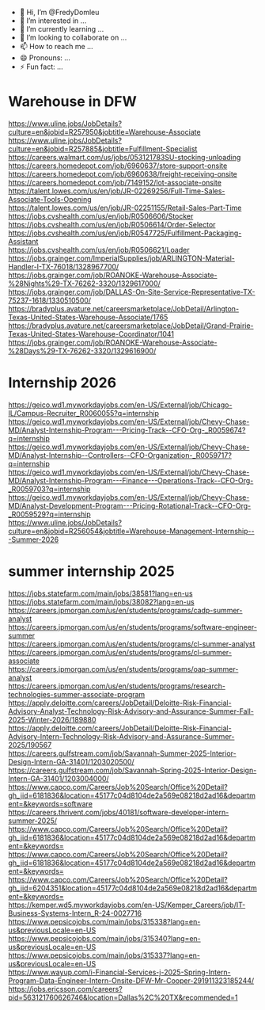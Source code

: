 - 👋 Hi, I’m @FredyDomleu
- 👀 I’m interested in ...
- 🌱 I’m currently learning ...
- 💞️ I’m looking to collaborate on ...
- 📫 How to reach me ...
- 😄 Pronouns: ...
- ⚡ Fun fact: ...

<!---
FredyDomleu/FredyDomleu is a ✨ special ✨ repository because its `README.md` (this file) appears on your GitHub profile.
You can click the Preview link to take a look at your changes.
--->
# Warehouse in DFW

https://www.uline.jobs/JobDetails?culture=en&jobid=R257950&jobtitle=Warehouse-Associate          
https://www.uline.jobs/JobDetails?culture=en&jobid=R257885&jobtitle=Fulfillment-Specialist              
https://careers.walmart.com/us/jobs/053121783SU-stocking-unloading                       
https://careers.homedepot.com/job/6960637/store-support-onsite               
https://careers.homedepot.com/job/6960638/freight-receiving-onsite        
https://careers.homedepot.com/job/7149152/lot-associate-onsite           
https://talent.lowes.com/us/en/job/JR-02269256/Full-Time-Sales-Associate-Tools-Opening          
https://talent.lowes.com/us/en/job/JR-02251155/Retail-Sales-Part-Time         
https://jobs.cvshealth.com/us/en/job/R0506606/Stocker                             
https://jobs.cvshealth.com/us/en/job/R0506614/Order-Selector                           
https://jobs.cvshealth.com/us/en/job/R0547725/Fulfillment-Packaging-Assistant              
https://jobs.cvshealth.com/us/en/job/R0506621/Loader               
https://jobs.grainger.com/ImperialSupplies/job/ARLINGTON-Material-Handler-I-TX-76018/1328967700/                        
https://jobs.grainger.com/job/ROANOKE-Warehouse-Associate-%28Nights%29-TX-76262-3320/1329617000/                                             
https://jobs.grainger.com/job/DALLAS-On-Site-Service-Representative-TX-75237-1618/1330510500/                          
https://bradyplus.avature.net/careersmarketplace/JobDetail/Arlington-Texas-United-States-Warehouse-Associate/1765                             
https://bradyplus.avature.net/careersmarketplace/JobDetail/Grand-Prairie-Texas-United-States-Warehouse-Coordinator/1041              
https://jobs.grainger.com/job/ROANOKE-Warehouse-Associate-%28Days%29-TX-76262-3320/1329616900/



# Internship 2026

https://geico.wd1.myworkdayjobs.com/en-US/External/job/Chicago-IL/Campus-Recruiter_R0060055?q=internship
https://geico.wd1.myworkdayjobs.com/en-US/External/job/Chevy-Chase-MD/Analyst-Internship-Program---Pricing-Track--CFO-Org-_R0059674?q=internship     
https://geico.wd1.myworkdayjobs.com/en-US/External/job/Chevy-Chase-MD/Analyst-Internship--Controllers--CFO-Organization-_R0059717?q=internship     
https://geico.wd1.myworkdayjobs.com/en-US/External/job/Chevy-Chase-MD/Analyst-Internship-Program---Finance---Operations-Track--CFO-Org-_R0059703?q=internship    
https://geico.wd1.myworkdayjobs.com/en-US/External/job/Chevy-Chase-MD/Analyst-Development-Program---Pricing-Rotational-Track--CFO-Org-_R0059529?q=internship         
https://www.uline.jobs/JobDetails?culture=en&jobid=R256054&jobtitle=Warehouse-Management-Internship---Summer-2026          


# summer internship 2025

https://jobs.statefarm.com/main/jobs/38581?lang=en-us       
https://jobs.statefarm.com/main/jobs/38082?lang=en-us   
https://careers.jpmorgan.com/us/en/students/programs/cadp-summer-analyst       
https://careers.jpmorgan.com/us/en/students/programs/software-engineer-summer    
https://careers.jpmorgan.com/us/en/students/programs/cl-summer-analyst    
https://careers.jpmorgan.com/us/en/students/programs/cl-summer-associate    
https://careers.jpmorgan.com/us/en/students/programs/oap-summer-analyst    
https://careers.jpmorgan.com/us/en/students/programs/research-technologies-summer-associate-program     
https://apply.deloitte.com/careers/JobDetail/Deloitte-Risk-Financial-Advisory-Analyst-Technology-Risk-Advisory-and-Assurance-Summer-Fall-2025-Winter-2026/189880    
https://apply.deloitte.com/careers/JobDetail/Deloitte-Risk-Financial-Advisory-Intern-Technology-Risk-Advisory-and-Assurance-Summer-2025/190567     
https://careers.gulfstream.com/job/Savannah-Summer-2025-Interior-Design-Intern-GA-31401/1203020500/     
https://careers.gulfstream.com/job/Savannah-Spring-2025-Interior-Design-Intern-GA-31401/1203004000/        
https://www.capco.com/Careers/Job%20Search/Office%20Detail?gh_jid=6181836&location=45177c04d8104de2a569e08218d2ad16&department=&keywords=software    
https://careers.thrivent.com/jobs/40181/software-developer-intern-summer-2025/      
https://www.capco.com/Careers/Job%20Search/Office%20Detail?gh_jid=6181836&location=45177c04d8104de2a569e08218d2ad16&department=&keywords=     
https://www.capco.com/Careers/Job%20Search/Office%20Detail?gh_jid=6181836&location=45177c04d8104de2a569e08218d2ad16&department=&keywords=    
https://www.capco.com/Careers/Job%20Search/Office%20Detail?gh_jid=6204351&location=45177c04d8104de2a569e08218d2ad16&department=&keywords=     
https://kemper.wd5.myworkdayjobs.com/en-US/Kemper_Careers/job/IT-Business-Systems-Intern_R-24-0027716         
https://www.pepsicojobs.com/main/jobs/315338?lang=en-us&previousLocale=en-US                      
https://www.pepsicojobs.com/main/jobs/315340?lang=en-us&previousLocale=en-US            
https://www.pepsicojobs.com/main/jobs/315337?lang=en-us&previousLocale=en-US           
https://www.wayup.com/i-Financial-Services-j-2025-Spring-Intern-Program-Data-Engineer-Intern-Onsite-DFW-Mr-Cooper-291911323185244/    
https://jobs.ericsson.com/careers?pid=563121760626746&location=Dallas%2C%20TX&recommended=1



